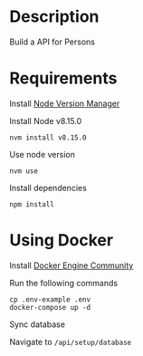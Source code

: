 Description
===

Build a API for Persons

Requirements
===

Install [Node Version Manager](https://github.com/nvm-sh/nvm)

Install Node v8.15.0

```
nvm install v8.15.0
```

Use node version

```
nvm use
```

Install dependencies

```
npm install
```

Using Docker
====

Install [Docker Engine Community](https://hub.docker.com/search/?type=edition&offering=community)

Run the following commands

```
cp .env-example .env
docker-compose up -d
```

Sync database

Navigate to `/api/setup/database`



